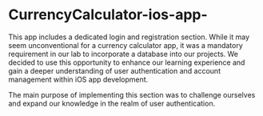 # CurrencyCalculator-ios-app-

This app includes a dedicated login and registration section. While it may seem unconventional for a currency calculator app, it was a mandatory requirement in our lab to incorporate a database into our projects. We decided to use this opportunity to enhance our learning experience and gain a deeper understanding of user authentication and account management within iOS app development.

The main purpose of implementing this section was to challenge ourselves and expand our knowledge in the realm of user authentication.
